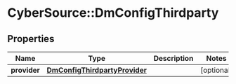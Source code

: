 # CyberSource::DmConfigThirdparty

## Properties
Name | Type | Description | Notes
------------ | ------------- | ------------- | -------------
**provider** | [**DmConfigThirdpartyProvider**](DmConfigThirdpartyProvider.md) |  | [optional] 


